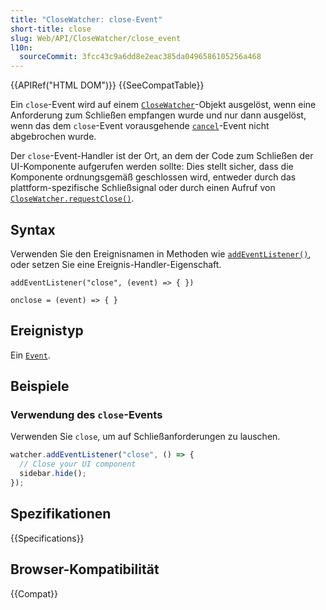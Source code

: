 ```yaml
---
title: "CloseWatcher: close-Event"
short-title: close
slug: Web/API/CloseWatcher/close_event
l10n:
  sourceCommit: 3fcc43c9a6dd8e2eac385da0496586105256a468
---
```


{{APIRef("HTML DOM")}} {{SeeCompatTable}}

Ein `close`-Event wird auf einem [`CloseWatcher`](/de/docs/Web/API/CloseWatcher)-Objekt ausgelöst, wenn eine Anforderung zum Schließen empfangen wurde und nur dann ausgelöst, wenn das dem `close`-Event vorausgehende [`cancel`](/de/docs/Web/API/CloseWatcher/cancel_event)-Event nicht abgebrochen wurde.

Der `close`-Event-Handler ist der Ort, an dem der Code zum Schließen der UI-Komponente aufgerufen werden sollte: Dies stellt sicher, dass die Komponente ordnungsgemäß geschlossen wird, entweder durch das plattform-spezifische Schließsignal oder durch einen Aufruf von [`CloseWatcher.requestClose()`](/de/docs/Web/API/CloseWatcher/requestClose).

## Syntax

Verwenden Sie den Ereignisnamen in Methoden wie [`addEventListener()`](/de/docs/Web/API/EventTarget/addEventListener), oder setzen Sie eine Ereignis-Handler-Eigenschaft.

```js-nolint
addEventListener("close", (event) => { })

onclose = (event) => { }
```

## Ereignistyp

Ein [`Event`](/de/docs/Web/API/Event).

## Beispiele

### Verwendung des `close`-Events

Verwenden Sie `close`, um auf Schließanforderungen zu lauschen.

```js
watcher.addEventListener("close", () => {
  // Close your UI component
  sidebar.hide();
});
```

## Spezifikationen

{{Specifications}}

## Browser-Kompatibilität

{{Compat}}

